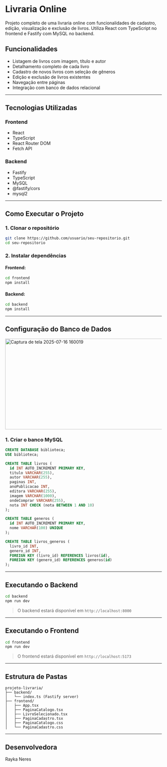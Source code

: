 # Livraria Online

Projeto completo de uma livraria online com funcionalidades de cadastro, edição, visualização e exclusão de livros. Utiliza React com TypeScript no frontend e Fastify com MySQL no backend.

## Funcionalidades

- Listagem de livros com imagem, título e autor
- Detalhamento completo de cada livro
- Cadastro de novos livros com seleção de gêneros
- Edição e exclusão de livros existentes
- Navegação entre páginas
- Integração com banco de dados relacional

---

## Tecnologias Utilizadas

### Frontend
- React
- TypeScript
- React Router DOM
- Fetch API

### Backend
- Fastify
- TypeScript
- MySQL
- @fastify/cors
- mysql2

---

## Como Executar o Projeto

### 1. Clonar o repositório

```bash
git clone https://github.com/usuario/seu-repositorio.git
cd seu-repositorio
```

### 2. Instalar dependências

#### Frontend:

```bash
cd frontend
npm install
```

#### Backend:

```bash
cd backend
npm install
```

---

## Configuração do Banco de Dados

<img width="563" height="292" alt="Captura de tela 2025-07-16 160019" src="https://github.com/user-attachments/assets/1ae9825a-a965-4bbe-81b0-13990599bd54" />

### 1. Criar o banco MySQL

```sql
CREATE DATABASE biblioteca;
USE biblioteca;

CREATE TABLE livros (
  id INT AUTO_INCREMENT PRIMARY KEY,
  titulo VARCHAR(255),
  autor VARCHAR(255),
  paginas INT,
  anoPublicacao INT,
  editora VARCHAR(255),
  imagem VARCHAR(1000),
  ondeComprar VARCHAR(255),
  nota INT CHECK (nota BETWEEN 1 AND 10)
);

CREATE TABLE generos (
  id INT AUTO_INCREMENT PRIMARY KEY,
  nome VARCHAR(100) UNIQUE
);

CREATE TABLE livros_generos (
  livro_id INT,
  genero_id INT,
  FOREIGN KEY (livro_id) REFERENCES livros(id),
  FOREIGN KEY (genero_id) REFERENCES generos(id)
);
```

---

## Executando o Backend

```bash
cd backend
npm run dev
```

> O backend estará disponível em `http://localhost:8000`

---

## Executando o Frontend

```bash
cd frontend
npm run dev
```

> O frontend estará disponível em `http://localhost:5173`

---

## Estrutura de Pastas

```
projeto-livraria/
├── backend/
│   └── index.ts (Fastify server)
├── frontend/
│   ├── App.tsx
│   ├── PaginaCatalogo.tsx
│   ├── LivroSelecionado.tsx
│   ├── PaginaCadastro.tsx
│   ├── PaginaCatalogo.css
│   └── PaginaCadastro.css
```

---

## Desenvolvedora

Rayka Neres
